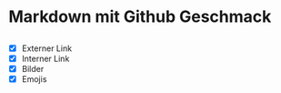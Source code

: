 # Markdown mit Github Geschmack  
##
- [x] Externer Link
- [x] Interner Link
- [x] Bilder
- [x] Emojis
